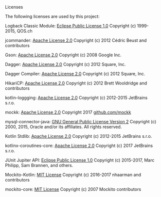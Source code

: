 Licenses

The following licenses are used by this project:

Logback Classic Module: [Eclipse Public License 1.0](http://www.eclipse.org/legal/epl-v10.html)
Copyright (c) 1999-2015, QOS.ch

jcommander: [Apache License 2.0](http://www.apache.org/licenses/LICENSE-2.0)
Copyright (c) 2012 Cédric Beust and contributors

Gson: [Apache License 2.0](http://www.apache.org/licenses/LICENSE-2.0)
Copyright (c) 2008 Google Inc.

Dagger: [Apache License 2.0](http://www.apache.org/licenses/LICENSE-2.0)
Copyright (c) 2012 Square, Inc.

Dagger Compiler: [Apache License 2.0](http://www.apache.org/licenses/LICENSE-2.0)
Copyright (c) 2012 Square, Inc.

HikariCP: [Apache License 2.0](http://www.apache.org/licenses/LICENSE-2.0)
Copyright (c) 2012 Brett Wooldridge and contributors

kotlin-loggging: [Apache License 2.0](http://www.apache.org/licenses/LICENSE-2.0)
Copyright (c) 2012-2015 JetBrains s.r.o.

mockk: [Apache License 2.0](http://www.apache.org/licenses/LICENSE-2.0)
Copyright 2017 [github.com/mockk](https://github.com/mockk/mockk)

mysql-connector-java: [GNU General Public License Version 2](https://www.gnu.org/licenses/old-licenses/gpl-2.0.en.html)
Copyright (c) 2000, 2015, Oracle and/or its affiliates. All rights reserved.

Kotlin Stdlib: [Apache License 2.0](http://www.apache.org/licenses/LICENSE-2.0)
Copyright (c) 2012-2015 JetBrains s.r.o.

kotlinx-coroutines-core: [Apache License 2.0](http://www.apache.org/licenses/LICENSE-2.0)
Copyright (c) 2017 JetBrains s.r.o.

JUnit Jupiter API: [Eclipse Public License 1.0](http://www.eclipse.org/legal/epl-v10.html)
Copyright (c) 2015-2017, Marc Philipp, Sam Brannen, and others.

Mockito-Kotlin: [MIT License](https://opensource.org/licenses/MIT)
Copyright (c) 2016-2017 nhaarman and contributors

mockito-core: [MIT License](https://opensource.org/licenses/MIT)
Copyright (c) 2007 Mockito contributors

